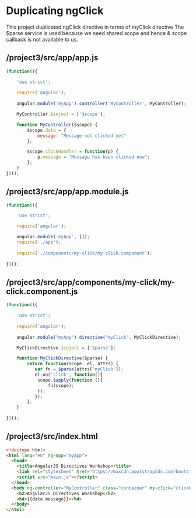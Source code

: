 # Duplicating ngClick

This project duplicated ngClick directive in terms of myClick directive
The $parse service is used because we need shared scope and hence 
& scope callback is not available to us.

## /project3/src/app/app.js

```js
(function(){

    'use strict';
    
    require('angular');
    
    angular.module('myApp').controller('MyController', MyController);

    MyController.$inject = ['$scope'];

    function MyController($scope) {
        $scope.data = {
            message: "Message not clicked yet"
        };

        $scope.clickHandler = function(p) {
            p.message = "Message has been clicked now";
        };
    }
})();
```

## /project3/src/app/app.module.js

```js
(function(){

    'use strict';

    require('angular');

    angular.module('myApp', []);
    require('./app');
    
    require('./components/my-click/my-click.component');
    
})();
```

## /project3/src/app/components/my-click/my-click.component.js

```js
(function(){

    'use strict';
    
    require('angular');
    
    angular.module("myApp").directive("myClick", MyClickDirective);

    MyClickDirective.$inject = ['$parse'];

    function MyClickDirective($parse) {
        return function(scope, el, attrs) {
           var fn = $parse(attrs['myClick']);
           el.on('click', function(){
            scope.$apply(function (){
                fn(scope);
            });
           });
        };
    }
    
})();
```

## /project3/src/index.html

```html
<!doctype html>
<html lang="en" ng-app="myApp">
  <head>
    <title>AngularJS Directives Workshop</title>
    <link rel="stylesheet" href="https://maxcdn.bootstrapcdn.com/bootstrap/3.3.5/css/bootstrap.min.css">
    <script src="main.js"></script>
  </head>
  <body ng-controller="MyController" class="container" my-click="clickHandler(data)">
    <h2>AngularJS Directives Workshop</h2>
    <h4>{{data.message}}</h4>
  </body>
</html>
```
